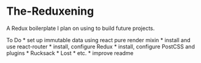 # The-Reduxening
A Redux boilerplate I plan on using to build future projects.

To Do
	* set up immutable data using react pure render mixin
	* install and use react-router
	* install, configure Redux
	* install, configure PostCSS and plugins
		* Rucksack
		* Lost
		* etc.
	* improve readme	
